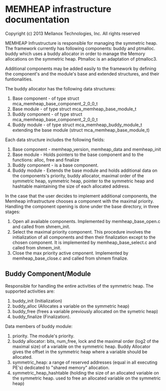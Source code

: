 # MEMHEAP infrastructure documentation

Copyright (c) 2013      Mellanox Technologies, Inc.
                        All rights reserved

MEMHEAP Infrustructure is responsible for managing the symmetric heap.
The framework currently has following components: buddy and
ptmalloc. buddy which uses a buddy allocator in order to manage the
Memory allocations on the symmetric heap. Ptmalloc is an adaptation of
ptmalloc3.

Additional components may be added easily to the framework by defining
the component's and the module's base and extended structures, and
their funtionalities.

The buddy allocator has the following data structures:

1. Base component - of type struct mca_memheap_base_component_2_0_0_t
2. Base module - of type struct mca_memheap_base_module_t
3. Buddy component - of type struct mca_memheap_base_component_2_0_0_t
4. Buddy module - of type struct mca_memheap_buddy_module_t extending
   the base module (struct mca_memheap_base_module_t)

Each data structure includes the following fields:

1. Base component - memheap_version, memheap_data and memheap_init
2. Base module - Holds pointers to the base component and to the
   functions: alloc, free and finalize
3. Buddy component - is a base component.
4. Buddy module - Extends the base module and holds additional data on
   the components's priority, buddy allocator,
   maximal order of the symmetric heap, symmetric heap, pointer to the
   symmetric heap and hashtable maintaining the size of each allocated
   address.

In the case that the user decides to implement additional components,
the Memheap infrastructure chooses a component with the maximal
priority.  Handling the component opening is done under the base
directory, in three stages:
1. Open all available components. Implemented by memheap_base_open.c
   and called from shmem_init.
2. Select the maximal priority component. This procedure involves the
   initialization of all components and then their finalization except
   to the chosen component. It is implemented by memheap_base_select.c
   and called from shmem_init.
3. Close the max priority active cmponent. Implemented by
   memheap_base_close.c and called from shmem finalize.


## Buddy Component/Module

Responsible for handling the entire activities of the symmetric heap.
The supported activities are:

1. buddy_init (Initialization)
1. buddy_alloc (Allocates a variable on the symmetric heap)
1. buddy_free (frees a variable previously allocated on the symetric heap)
1. buddy_finalize (Finalization).

Data members of buddy module:

1. priority. The module's priority.
1. buddy allocator: bits, num_free, lock and the maximal order (log2
   of the maximal size) of a variable on the symmetric heap. Buddy
   Allocator gives the offset in the symmetric heap where a variable
   should be allocated.
1. symmetric_heap: a range of reserved addresses (equal in all
   executing PE's) dedicated to "shared memory" allocation.
1. symmetric_heap_hashtable (holding the size of an allocated variable
   on the symmetric heap.  used to free an allocated variable on the
   symmetric heap)
